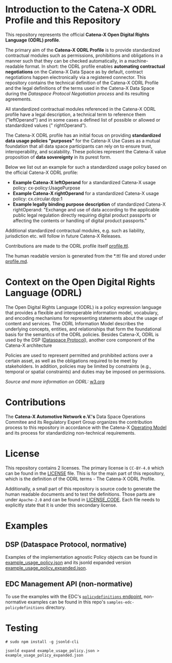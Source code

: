 # Introduction to the Catena-X ODRL Profile and this Repository

This repository represents the official **Catena-X Open Digital Rights Language (ODRL) profile**.

The primary aim of the **Catena-X ODRL Profile** is to provide standardized contractual modules such as permissions,
prohibitions and obligations in a manner such that they can be checked automatically, in a machine-readable format. In
short: the ODRL profile enables **automating contractual negotiations** on the Catena-X Data Space as by default,
contract negotiations happen electronically via a registered connector. This repository contains the technical
definition of the Catena-X ODRL Profile and the legal definitions of the terms used in the Catena-X Data Space during
the *Dataspace Protocol Negotiation process* and its resulting agreements.

All standardized contractual modules referenced in the Catena-X ODRL profile have a legal description, a technical term
to reference them ("leftOperand") and in some cases a defined list of possible or allowed or standardized values ("
rightOperand").

The Catena-X ODRL profile has an initial focus on providing **standardized data usage policies "purposes"** for the
Catena-X Use Cases as a mutual foundation that all data space participants can rely on to ensure trust,
interoperability, and scalability. These policies represent the Catena-X value proposition of **data sovereignty** in
its purest form.

Below we list out an example for such a standardized usage policy based on the official Catena-X ODRL profile:

- **Example Catena-X leftOperand** for a standardized Catena-X usage policy: cx-policy:UsagePurpose
- **Example Catena-X rightOperand** for a standardized Catena-X usage policy: cx.circular.dpp:1
- **Example legally binding purpose description** of standardized Catena-X rightOperand: "Exchange and use of data
  according to the applicable public legal regulation directly requiring digital product passports or affecting the
  contents or handling of digital product passports."

Additional standardized contractual modules, e.g. such as liability, jurisdiction etc. will follow in future Catena-X
Releases.

Contributions are made to the ODRL profile itself [profile.ttl](artifacts/profile.ttl).

The human readable version is generated from the *.ttl file and stored under [profile.md](artifacts/profile.md).

# Context on the Open Digital Rights Language (ODRL)

The Open Digital Rights Language (ODRL) is a policy expression language that provides a flexible and interoperable
information model, vocabulary, and encoding mechanisms for representing statements about the usage of content and
services. The ODRL Information Model describes the underlying concepts, entities, and relationships that form the
foundational basis for the semantics of the ODRL policies. Besides Catena-X, ODRL is used by the
DSP ([Dataspace Protocol](https://docs.internationaldataspaces.org/dataspace-protocol/)), another core component of the
Catena-X architecture

Policies are used to represent permitted and prohibited actions over a certain asset, as well as the obligations
required to be meet by stakeholders. In addition, policies may be limited by constraints (e.g., temporal or spatial
constraints) and duties may be imposed on permissions.

*Source and more information on ODRL:* [w3.org](https://www.w3.org/TR/odrl-model/)

# Contributions

The **Catena-X Automotive Network e.V.'s** Data Space Operations Commitee and its Regulatory Expert Group organizes the
contribution process to this repository in accordance with the
Catena-X [Operating Model](https://catenax-ev.github.io/docs/next/operating-model/why-introduction) and its process for
standardizing non-technical requirements.

# License

This repository contains 2 licenses. The primary license is `CC-BY-4.0` which can be found in the [LICENSE](./LICENSE)
file. This is for the main part of this repository, which is the definition of the ODRL terms - The Catena-X ODRL
Profile.

Additionally, a small part of this repository is source code to generate the human readable documents and to test the
definitions. Those parts are under `Apache-2.0` and can be found in [LICENSE_CODE](./LICENSE_CODE). Each file needs to
explicitly state that it is under this secondary license.

# Examples

## DSP (Dataspace Protocol, normative)

Examples of the implementation agnostic Policy objects can be found
in [example_usage_policy.json](samples-dsp/example_usage_policy.json)
and its jsonld expanded version [example_usage_policy_expanded.json](samples-dsp/example_usage_policy_expanded.json).

## EDC Management API (non-normative)

To use the examples with the EDC's [`policydefinitions` endpoint](https://github.com/eclipse-tractusx/tractusx-edc/blob/main/docs/usage/management-api-walkthrough/02_policies.md),
non-normative examples can be found in this repo's `samples-edc-policydefinitions` directory.

# Testing

```
# sudo npm install -g jsonld-cli

jsonld expand example_usage_policy.json > example_usage_policy_expanded.json
```
